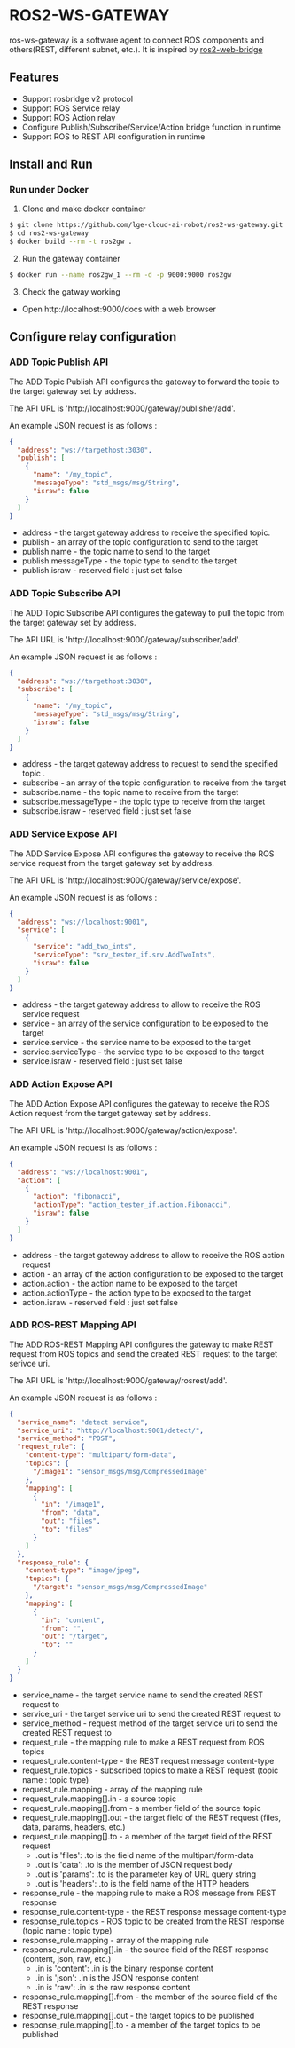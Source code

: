 # ROS2-WS-GATEWAY

ros-ws-gateway is a software agent to connect ROS components and others(REST, different subnet, etc.). It is inspired by [ros2-web-bridge](https://github.com/RobotWebTools/ros2-web-bridge)

## Features

  * Support rosbridge v2 protocol
  * Support ROS Service relay
  * Support ROS Action relay 
  * Configure Publish/Subscribe/Service/Action bridge function in runtime
  * Support ROS to REST API configuration in runtime

## Install and Run

### Run under Docker

1. Clone and make docker container
  ```bash
  $ git clone https://github.com/lge-cloud-ai-robot/ros2-ws-gateway.git
  $ cd ros2-ws-gateway
  $ docker build --rm -t ros2gw .
  ```
2. Run the gateway container
  ```bash
  $ docker run --name ros2gw_1 --rm -d -p 9000:9000 ros2gw
  ```
3. Check the gatway working

- Open http://localhost:9000/docs with a web browser


## Configure relay configuration

### ADD Topic Publish API

The ADD Topic Publish API configures the gateway to forward the topic to the target gateway set by address.

The API URL is 'http://localhost:9000/gateway/publisher/add'.

An example JSON request is as follows :

```json
{
  "address": "ws://targethost:3030",
  "publish": [
    {
      "name": "/my_topic",
      "messageType": "std_msgs/msg/String",
      "israw": false
    }
  ]
}
```
* address - the target gateway address to receive the specified topic.
* publish - an array of the topic configuration to send to the target
* publish.name - the topic name to send to the target
* publish.messageType - the topic type to send to the target
* publish.israw - reserved field : just set false

### ADD Topic Subscribe API

The ADD Topic Subscribe API configures the gateway to pull the topic from the target gateway set by address.

The API URL is 'http://localhost:9000/gateway/subscriber/add'.

An example JSON request is as follows :

```json
{
  "address": "ws://targethost:3030",
  "subscribe": [
    {
      "name": "/my_topic",
      "messageType": "std_msgs/msg/String",
      "israw": false
    }
  ]
}
```
* address - the target gateway address to request to send the specified topic .
* subscribe - an array of the topic configuration to receive from the target
* subscribe.name - the topic name to receive from the target
* subscribe.messageType - the topic type to receive from the target
* subscribe.israw - reserved field : just set false


### ADD Service Expose API

The ADD Service Expose API configures the gateway to receive the ROS service request from the target gateway set by address.

The API URL is 'http://localhost:9000/gateway/service/expose'.

An example JSON request is as follows :

```json
{
  "address": "ws://localhost:9001",
  "service": [
    {
      "service": "add_two_ints",
      "serviceType": "srv_tester_if.srv.AddTwoInts",
      "israw": false
    }
  ]
}
```
* address - the target gateway address to allow to receive the ROS service request
* service - an array of the service configuration to be exposed to the target
* service.service - the service name to be exposed to the target
* service.serviceType - the service type to be exposed to the target
* service.israw - reserved field : just set false

### ADD Action Expose API

The ADD Action Expose API configures the gateway to receive the ROS Action request from the target gateway set by address.

The API URL is 'http://localhost:9000/gateway/action/expose'.

An example JSON request is as follows :

```json
{
  "address": "ws://localhost:9001",
  "action": [
    {
      "action": "fibonacci",
      "actionType": "action_tester_if.action.Fibonacci",
      "israw": false
    }
  ]
}
```
* address - the target gateway address to allow to receive the ROS action request
* action - an array of the action configuration to be exposed to the target
* action.action - the action name to be exposed to the target
* action.actionType - the action type to be exposed to the target
* action.israw - reserved field : just set false

### ADD ROS-REST Mapping API

The ADD ROS-REST Mapping API configures the gateway to make REST request from ROS topics and send the created REST request to the target serivce uri.

The API URL is 'http://localhost:9000/gateway/rosrest/add'.

An example JSON request is as follows :

```json
{
  "service_name": "detect service",
  "service_uri": "http://localhost:9001/detect/",
  "service_method": "POST",
  "request_rule": {
    "content-type": "multipart/form-data",
    "topics": {
      "/image1": "sensor_msgs/msg/CompressedImage"
    },
    "mapping": [
      {
        "in": "/image1",
        "from": "data",
        "out": "files",
        "to": "files"
      }
    ]
  },
  "response_rule": {
    "content-type": "image/jpeg",
    "topics": {
      "/target": "sensor_msgs/msg/CompressedImage"
    },
    "mapping": [
      {
        "in": "content",
        "from": "",
        "out": "/target",
        "to": ""
      }
    ]
  }
}
```
* service_name - the target service name to send the created REST request to
* service_uri - the target service uri to send the created REST request to
* service_method - request method of the target service uri to send the created REST request to
* request_rule - the mapping rule to make a REST request from ROS topics
* request_rule.content-type - the REST request message content-type
* request_rule.topics - subscribed topics to make a REST request (topic name : topic type)
* request_rule.mapping - array of the mapping rule
* request_rule.mapping[].in - a source topic
* request_rule.mapping[].from - a member field of the source topic
* request_rule.mapping[].out - the target field of the REST request (files, data, params, headers, etc.)  
* request_rule.mapping[].to - a member of the target field of the REST request
  * .out is 'files': .to is the field name of the multipart/form-data
  * .out is 'data': .to is the member of JSON request body
  * .out is 'params': .to is the parameter key of URL query string
  * .out is 'headers': .to is the field name of the HTTP headers
* response_rule - the mapping rule to make a ROS message from REST response
* response_rule.content-type - the REST response message content-type
* response_rule.topics - ROS topic to be created from the REST response (topic name : topic type)
* response_rule.mapping - array of the mapping rule
* response_rule.mapping[].in - the source field of the REST response (content, json, raw, etc.)
  * .in is 'content': .in is the binary response content
  * .in is 'json': .in is the JSON response content
  * .in is 'raw': .in is the raw response content
* response_rule.mapping[].from - the member of the source field of the REST response 
* response_rule.mapping[].out - the target topics to be published
* response_rule.mapping[].to - a member of the target topics to be published